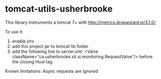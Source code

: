 # tomcat-utils-usherbrooke
This library instruments a tomcat 7+ with http://metrics.dropwizard.io/3.1.0/

To use it:

1. enable jmx
2. add this project jar to tomcat lib folder
3. add the following line to server.xml: &lt;Valve className="ca.usherbrooke.sti.si.monitoring.RequestValve"/&gt; before the closing Host tag


Known limitations:
Async requests are ignored


